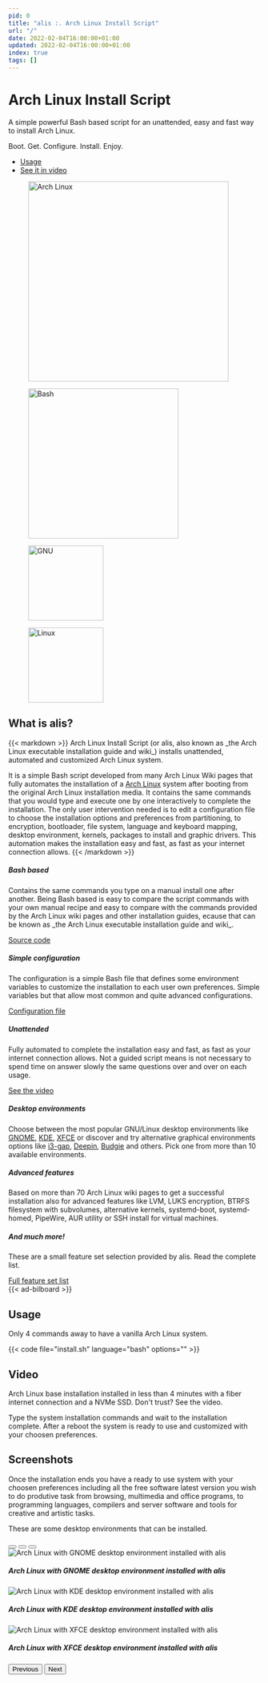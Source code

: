 ```yaml
---
pid: 0
title: "alis :. Arch Linux Install Script"
url: "/"
date: 2022-02-04T16:00:00+01:00
updated: 2022-02-04T16:00:00+01:00
index: true
tags: []
---
```


<div class="container">
  <div class="row">
    <div class="col">
      <div class="p-5">
        <div class="container-fluid py-5 text-center">
          <h1>Arch Linux Install Script</h1>
          <p class="fs-3 text-muted">A simple powerful Bash based script for an unattended, easy and fast way to install Arch Linux.</p>
          <p class="fs-3 text-muted">Boot. Get. Configure. Install. Enjoy.</p>
          <ul class="list-unstyled list-inline">
            <li class="list-inline-item"><a href="#usage">Usage</a></li>
            <li class="list-inline-item"><a href="#video">See it in video</a></li>
          </ul>
        </div>
      </div>
    </div>
  </div>
</div>

<div class="container mt-4">
  <div class="row justify-content-center">
    <div class="col col-auto">
      <figure class="text-center">
        <a href="https://www.archlinux.org/"><img src="images/logotypes/archlinux-logo-dark.svg" width="400" alt="Arch Linux"></a>
      </figure>
    </div>
    <div class="col col-auto">
      <figure class="text-center">
        <a href="https://www.gnu.org/software/bash/"><img src="images/logotypes/bash.svg" width="300" alt="Bash"></a>
      </figure>
    </div>
  </div>
  <div class="row justify-content-center">
    <div class="col col-auto">
      <figure class="text-center">
        <a href="https://www.gnu.org/"><img src="images/logotypes/gnu.svg" width="150" alt="GNU"></a>
      </figure>
    </div>
    <div class="col col-auto">
      <figure class="text-center">
        <a href="https://www.kernel.org/"><img src="images/logotypes/linux.svg" width="150" alt="Linux"></a>
      </figure>
    </div>
  </div>
</div>

<section id="what-is" class="mt-4">
  <div class="container">
    <div class="row">
      <div class="col">
        <h2 class="fs-3 fw-bold">What is alis?</h2>
{{< markdown >}}
Arch Linux Install Script (or alis, also known as _the Arch Linux executable installation guide and wiki_) installs unattended, automated and customized Arch Linux system.

It is a simple Bash script developed from many Arch Linux Wiki pages that fully automates the installation of a [Arch Linux](https://archlinux.org/) system after booting from the original Arch Linux installation media. It contains the same commands that you would type and execute one by one interactively to complete the installation. The only user intervention needed is to edit a configuration file to choose the installation options and preferences from partitioning, to encryption, bootloader, file system, language and keyboard mapping, desktop environment, kernels, packages to install and graphic drivers. This automation makes the installation easy and fast, as fast as your internet connection allows.
{{< /markdown >}}
      </div>
    </div>
  </div>
</section>

<section id="higlights" class="mt-4">
  <div class="container">
    <div class="row justify-content-around">
      <div class="col-lg-4 col-sm-12">
        <div class="card">
          <div class="card-body">
            <h5 class="card-title fw-bold">Bash based</h5>
            <p class="card-text">Contains the same commands you type on a manual install one after another. Being Bash based is easy to compare the script commands with your own manual recipe and easy to compare with the commands provided by the Arch Linux wiki pages and other installation guides, ecause that can be known as _the Arch Linux executable installation guide and wiki_.</p>
            <a href="https://github.com/picodotdev/alis" class="card-link">Source code</a>
          </div>
        </div>
      </div>
      <div class="col-lg-4 col-sm-12">
        <div class="card">
          <div class="card-body">
            <h5 class="card-title fw-bold">Simple configuration</h5>
            <p class="card-text">The configuration is a simple Bash file that defines some environment variables to customize the installation to each user own preferences. Simple variables but that allow most common and quite advanced configurations.</p>
            <a href="https://github.com/picodotdev/alis/blob/master/alis.conf" class="card-link">Configuration file</a>
          </div>
        </div>
      </div>
      <div class="col-lg-4 col-sm-12">
        <div class="card">
          <div class="card-body">
            <h5 class="card-title fw-bold">Unattended</h5>
            <p class="card-text">Fully automated to complete the installation easy and fast, as fast as your internet connection allows. Not a guided script means is not necessary to spend time on answer slowly the same questions over and over on each usage.</p>
            <a href="#video" class="card-link">See the video</a>
          </div>
        </div>
      </div>
    </div>
    <div class="row justify-content-around mt-4">
      <div class="col-lg-4 col-sm-12">
        <div class="card">
          <div class="card-body">
            <h5 class="card-title fw-bold">Desktop environments</h5>
            <p class="card-text">Choose between the most popular GNU/Linux desktop environments like <a href="https://www.gnome.org/">GNOME</a>, <a href="https://kde.org/">KDE</a>, <a href="https://xfce.org/">XFCE</a> or discover and try alternative graphical environments options like <a href="https://github.com/Airblader/i3">i3-gap</a>, <a href="https://www.deepin.org/en/dde/">Deepin</a>, <a href="https://github.com/BuddiesOfBudgie/budgie-desktop">Budgie</a> and others. Pick one from more than 10 available environments.</p>
          </div>
        </div>
      </div>
      <div class="col-lg-4 col-sm-12">
        <div class="card">
          <div class="card-body">
            <h5 class="card-title fw-bold">Advanced features</h5>
            <p class="card-text">Based on more than 70 Arch Linux wiki pages to get a successful installation also for advanced features like LVM, LUKS encryption, BTRFS filesystem with subvolumes, alternative kernels, systemd-boot, systemd-homed, PipeWire, AUR utility or SSH install for virtual machines.</p>
          </div>
        </div>
      </div>
      <div class="col-lg-4 col-sm-12">
        <div class="card">
          <div class="card-body">
            <h5 class="card-title fw-bold">And much more!</h5>
            <p class="card-text">These are a small feature set selection provided by alis. Read the complete list.</p>
            <a href="https://github.com/picodotdev/alis#features" class="card-link">Full feature set list</a>
          </div>
        </div>
      </div>
    </div>
  </div>
</section>

<section class="mt-4">
  <div class="container">
    <div class="row">
      <div class="col">
        {{< ad-bilboard >}}
      </div>
    </div>
  </div>
</section>

<section id="usage" class="mt-4">
  <div class="container">
    <div class="row">
      <div class="col">
        <h2 class="fs-3 fw-bold">Usage</h2>
        <p>Only 4 commands away to have a vanilla Arch Linux system.</p>
        {{< code file="install.sh" language="bash" options="" >}}
      </div>
    </div>
  </div>
</section>

<section id="video" class="mt-4">
  <div class="container">
    <div class="row">
      <div class="col">
        <h2 class="fs-3 fw-bold">Video</h2>
        <p>Arch Linux base installation installed in less than 4 minutes with a fiber internet connection and a NVMe SSD. Don't trust? See the video.</p>
        <p>Type the system installation commands and wait to the installation complete. After a reboot the system is ready to use and customized with your choosen preferences.</p>
        <script type="text/javascript" src="https://asciinema.org/a/444025.js" data-size="medium" data-cols="160" data-rows="40" id="asciicast-444025" async></script>
      </div>
    </div>
  </div>
</section>

<section id="screenshots" class="mt-4">
  <div class="container">
    <div class="row">
      <div class="col">
        <h2 class="fs-3 fw-bold">Screenshots</h2>
        <p>Once the installation ends you have a ready to use system with your choosen preferences including all the free software latest version you wish to do produtive task from browsing, multimedia and office programs, to programming languages, compilers and server software and tools for creative and artistic tasks.</p>
        <p>These are some desktop environments that can be installed.</p>
        <div class="p-5">
          <div id="desktopEnvironmentsCarousel" class="carousel slide" data-bs-ride="carousel">
            <div class="carousel-indicators">
              <button type="button" data-bs-target="#desktopEnvironmentsCarousel" data-bs-slide-to="0" class="active" aria-current="true" aria-label="GNOME"></button>
              <button type="button" data-bs-target="#desktopEnvironmentsCarousel" data-bs-slide-to="1" aria-label="KDE"></button>
              <button type="button" data-bs-target="#desktopEnvironmentsCarousel" data-bs-slide-to="2" aria-label="XFCE"></button>
            </div>
            <div class="carousel-inner">
              <div class="carousel-item active" data-bs-interval="10000">
                <img src="images/archlinux-gnome.jpg" class="d-block w-100" alt="Arch Linux with GNOME desktop environment installed with alis">
                <div class="carousel-caption d-none d-md-block bg-dark bg-opacity-50">
                  <h5>Arch Linux with GNOME desktop environment installed with alis</h5>
                </div>
              </div>
              <div class="carousel-item" data-bs-interval="10000">
                <img src="images/archlinux-kde.jpg" class="d-block w-100" alt="Arch Linux with KDE desktop environment installed with alis">
                <div class="carousel-caption d-none d-md-block bg-dark bg-opacity-50">
                  <h5>Arch Linux with KDE desktop environment installed with alis</h5>
                </div>
              </div>
              <div class="carousel-item" data-bs-interval="10000">
                <img src="images/archlinux-xfce.jpg" class="d-block w-100" alt="Arch Linux with XFCE desktop environment installed with alis">
                <div class="carousel-caption d-none d-md-block bg-dark bg-opacity-50">
                  <h5>Arch Linux with XFCE desktop environment installed with alis</h5>
                </div>
              </div>
            </div>
            <button class="carousel-control-prev" type="button" data-bs-target="#desktopEnvironmentsCarousel" data-bs-slide="prev">
              <span class="carousel-control-prev-icon" aria-hidden="true"></span>
              <span class="visually-hidden">Previous</span>
            </button>
            <button class="carousel-control-next" type="button" data-bs-target="#desktopEnvironmentsCarousel" data-bs-slide="next">
              <span class="carousel-control-next-icon" aria-hidden="true"></span>
              <span class="visually-hidden">Next</span>
            </button>
          </div>
        </div>
      </div>
    </div>
  </div>
</section>
